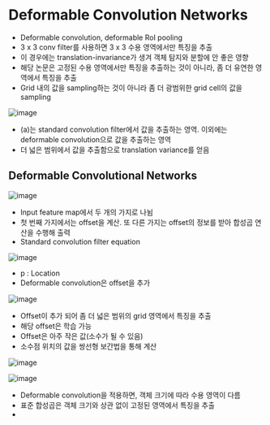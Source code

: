 # Deformable Convolution Networks

- Deformable convolution, deformable RoI pooling
- 3 x 3 conv filter를 사용하면 3 x 3 수용 영역에서만 특징을 추출
- 이 경우에는 translation-invariance가 생겨 객체 탐지와 분할에 안 좋은 영향
- 해당 논문은 고정된 수용 영역에서만 특징을 추출하는 것이 아니라, 좀 더 유연한 영역에서 특징을 추출
- Grid 내의 값을 sampling하는 것이 아니라 좀 더 광범위한 grid cell의 값을 sampling

![image](https://github.com/as9786/ComputerVision/assets/80622859/e253657f-b93f-43a1-8bb6-4694bdcd7fa0)

- (a)는 standard convolution filter에서 값을 추출하는 영역. 이외에는 deformable convolution으로 값을 추출하는 영역
- 더 넓은 범위에서 값을 추출함으로 translation variance를 얻음

## Deformable Convolutional Networks

![image](https://github.com/as9786/ComputerVision/assets/80622859/6d75641b-d0c8-46bb-9bea-d996fe30847c)

- Input feature map에서 두 개의 가지로 나뉨
- 첫 번째 가지에서는 offset을 계산. 또 다른 가지는 offset의 정보를 받아 합성곱 연산을 수행해 출력
- Standard convolution filter equation

![image](https://github.com/as9786/ComputerVision/assets/80622859/7370c6fe-bb45-4289-b2fe-0ba0bbd61a8d)

- p : Location
- Deformable convolution은 offset을 추가

![image](https://github.com/as9786/ComputerVision/assets/80622859/a2a09a38-47ac-4c1e-89b8-592ad4c21153)

- Offset이 추가 되어 좀 더 넓은 범위의 grid 영역에서 특징을 추출
- 해당 offset은 학습 가능
- Offset은 아주 작은 값(소수가 될 수 있음)
- 소수점 위치의 값을 쌍선형 보간법을 통해 계산

![image](https://github.com/as9786/ComputerVision/assets/80622859/7a479f9a-2bdc-4051-b397-859d9e2da99c)

![image](https://github.com/as9786/ComputerVision/assets/80622859/ddf21423-9fb1-4004-8016-7146e8f7bb9f)

- Deformable convolution을 적용하면, 객체 크기에 따라 수용 영역이 다름
- 표준 합성곱은 객체 크기와 상관 없이 고정된 영역에서 특징을 추출
- 




